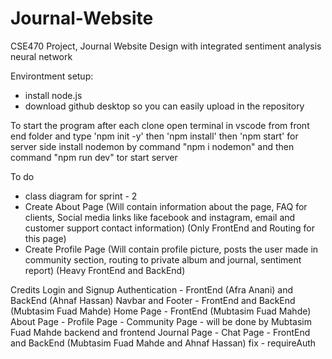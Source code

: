 # Journal-Website

CSE470 Project, Journal Website Design with integrated sentiment analysis neural network

Environtment setup:
- install node.js
- download github desktop so you can easily upload in the repository

To start the program after each clone
open terminal in vscode from front end folder and type 'npm init -y' then 'npm install' then 'npm start'
for server side install nodemon by command "npm i nodemon" and then command "npm run dev" tor start server

To do
- class diagram for sprint - 2
- Create About Page (Will contain information about the page, FAQ for clients, Social media links like facebook and instagram, email and customer support contact information) (Only FrontEnd and Routing for this page)
- Create Profile Page (Will contain profile picture, posts the user made in community section, routing to private album and journal, sentiment report) (Heavy FrontEnd and BackEnd)

Credits
Login and Signup Authentication - FrontEnd (Afra Anani) and BackEnd (Ahnaf Hassan)
Navbar and Footer - FrontEnd and BackEnd (Mubtasim Fuad Mahde)
Home Page - FrontEnd (Mubtasim Fuad Mahde)
About Page - 
Profile Page - 
Community Page - will be done by Mubtasim Fuad Mahde backend and frontend
Journal Page - 
Chat Page - FrontEnd and BackEnd (Mubtasim Fuad Mahde and Ahnaf Hassan)
fix - requireAuth